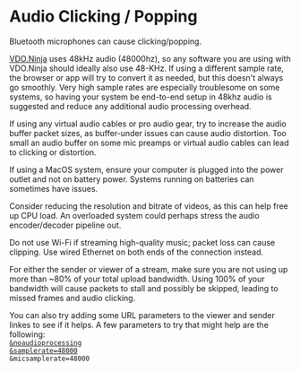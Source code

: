 # Audio Clicking / Popping

Bluetooth microphones can cause clicking/popping.

[VDO.Ninja](https://vdo.ninja/) uses 48kHz audio (48000hz), so any software you are using with VDO.Ninja should ideally also use 48-KHz. If using a different sample rate, the browser or app will try to convert it as needed, but this doesn't always go smoothly. Very high sample rates are especially troublesome on some systems, so having your system be end-to-end setup in 48khz audio is suggested and reduce any additional audio processing overhead.

If using any virtual audio cables or pro audio gear, try to increase the audio buffer packet sizes, as buffer-under issues can cause audio distortion. Too small an audio buffer on some mic preamps or virtual audio cables can lead to clicking or distortion.&#x20;

If using a MacOS system, ensure your computer is plugged into the power outlet and not on battery power. Systems running on batteries can sometimes have issues.

Consider reducing the resolution and bitrate of videos, as this can help free up CPU load. An overloaded system could perhaps stress the audio encoder/decoder pipeline out.

Do not use Wi-Fi if streaming high-quality music; packet loss can cause clipping. Use wired Ethernet on both ends of the connection instead.

For either the sender or viewer of a stream, make sure you are not using up more than \~80% of your total upload bandwidth. Using 100% of your bandwidth will cause packets to stall and possibly be skipped, leading to missed frames and audio clicking.

You can also try adding some URL parameters to the viewer and sender linkes to see if it helps. A few parameters to try that might help are the following:\
[`&noaudioprocessing`](../general-settings/noaudioprocessing.md)\
[`&samplerate=48000`](../advanced-settings/view-parameters/and-samplerate.md)\
`&micsamplerate=48000`
